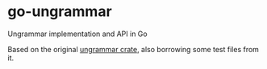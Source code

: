 # go-ungrammar
Ungrammar implementation and API in Go

Based on the original
[ungrammar crate](https://github.com/rust-analyzer/ungrammar/), also borrowing
some test files from it.
